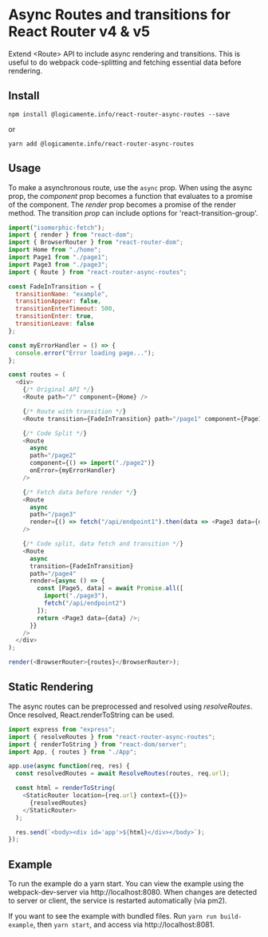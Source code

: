 # Async Routes and transitions for React Router v4 & v5

Extend \<Route> API to include async rendering and transitions. This is useful to do webpack code-splitting and fetching essential data before rendering.

## Install

`npm install @logicamente.info/react-router-async-routes --save`

or

`yarn add @logicamente.info/react-router-async-routes`

## Usage

To make a asynchronous route, use the `async` prop. When using the async prop, the _component_ prop becomes a function that evaluates to a promise of the component. The _render_ prop becomes a promise of the render method. The transition _prop_ can include options for 'react-transition-group'.

```js
import("isomorphic-fetch");
import { render } from "react-dom";
import { BrowserRouter } from "react-router-dom";
import Home from "./home";
import Page1 from "./page1";
import Page3 from "./page3";
import { Route } from "react-router-async-routes";

const FadeInTransition = {
  transitionName: "example",
  transitionAppear: false,
  transitionEnterTimeout: 500,
  transitionEnter: true,
  transitionLeave: false
};

const myErrorHandler = () => {
  console.error("Error loading page...");
};

const routes = (
  <div>
    {/* Original API */}
    <Route path="/" component={Home} />

    {/* Route with transition */}
    <Route transition={FadeInTransition} path="/page1" component={Page1} />

    {/* Code Split */}
    <Route
      async
      path="/page2"
      component={() => import("./page2")}
      onError={myErrorHandler}
    />

    {/* Fetch data before render */}
    <Route
      async
      path="/page3"
      render={() => fetch("/api/endpoint1").then(data => <Page3 data={data} />)}
    />

    {/* Code split, data fetch and transition */}
    <Route
      async
      transition={FadeInTransition}
      path="/page4"
      render={async () => {
        const [Page5, data] = await Promise.all([
          import("./page3"),
          fetch("/api/endpoint2")
        ]);
        return <Page3 data={data} />;
      }}
    />
  </div>
);

render(<BrowserRouter>{routes}</BrowserRouter>);
```

## Static Rendering

The async routes can be preprocessed and resolved using _resolveRoutes_. Once resolved, React.renderToString can be used.

```js
import express from "express";
import { resolveRoutes } from "react-router-async-routes";
import { renderToString } from "react-dom/server";
import App, { routes } from "./App";

app.use(async function(req, res) {
  const resolvedRoutes = await ResolveRoutes(routes, req.url);

  const html = renderToString(
    <StaticRouter location={req.url} context={{}}>
      {resolvedRoutes}
    </StaticRouter>
  );

  res.send(`<body><div id='app'>${html}</div></body>`);
});
```

## Example

To run the example do a yarn start. You can view the example using the webpack-dev-server via http://localhost:8080. When changes are detected to server or client, the service is restarted automatically (via pm2).

If you want to see the example with bundled files. Run `yarn run build-example`, then `yarn start`, and access via http://localhost:8081.